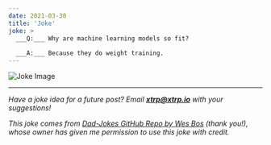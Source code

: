 ```yaml
---
date: 2021-03-30
title: 'Joke'
joke: >
  ___Q:___ Why are machine learning models so fit?
  
  ___A:___ Because they do weight training.
---
```


![Joke Image](https://private.xtrp.io/projects/DailyDeveloperJokes/public_image_server/images/5e12598c9c711.png)

---
*Have a joke idea for a future post? Email **[xtrp@xtrp.io](mailto:xtrp@xtrp.io)** with your suggestions!*

*This joke comes from [Dad-Jokes GitHub Repo by Wes Bos](https://github.com/wesbos/dad-jokes) (thank you!), whose owner has given me permission to use this joke with credit.*

<!-- 
Joke text:
**Q:** Why are machine learning models so fit?

**A:** Because they do weight training.
 -->


